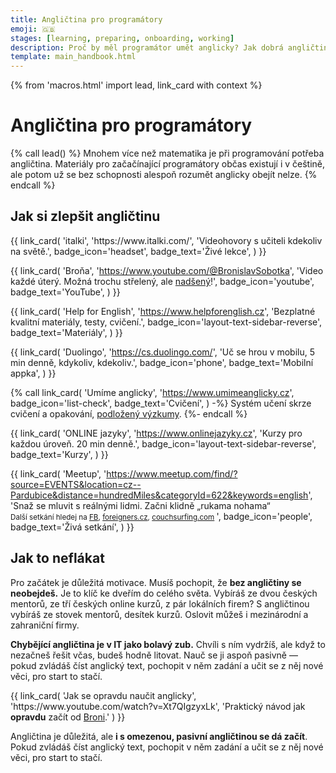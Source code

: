 ```yaml
---
title: Angličtina pro programátory
emoji: 🇬🇧
stages: [learning, preparing, onboarding, working]
description: Proč by měl programátor umět anglicky? Jak dobrá angličtina stačí? Jak se efektivně angličtinu učit, nebo si ji zlepšit?
template: main_handbook.html
---
```


{% from 'macros.html' import lead, link_card with context %}

# Angličtina pro programátory

{% call lead() %}
  Mnohem více než matematika je při programování potřeba angličtina. Materiály pro začačínající programátory občas existují i v češtině, ale potom už se bez schopnosti alespoň rozumět anglicky obejít nelze.
{% endcall %}

## Jak si zlepšit angličtinu

<div class="link-cards">
  {{ link_card(
    'italki',
    'https://www.italki.com/',
    'Videohovory s učiteli kdekoliv na světě.',
    badge_icon='headset',
    badge_text='Živé lekce',
  ) }}

  {{ link_card(
    'Broňa',
    'https://www.youtube.com/@BronislavSobotka',
    'Video každé úterý. Možná trochu střelený, ale <a href="https://video.aktualne.cz/dvtv/nadseny-ucitel-anglictiny-jazyk-se-nauci-kazdy-lide-ale-maji/r~f94af27a9e4c11e9970a0cc47ab5f122/">nadšený</a>!',
    badge_icon='youtube',
    badge_text='YouTube',
  ) }}

  {{ link_card(
    'Help for English',
    'https://www.helpforenglish.cz',
    'Bezplatné kvalitní materiály, testy, cvičení.',
    badge_icon='layout-text-sidebar-reverse',
    badge_text='Materiály',
  ) }}

  {{ link_card(
    'Duolingo',
    'https://cs.duolingo.com/',
    'Uč se hrou v mobilu, 5 min denně, kdykoliv, kdekoliv.',
    badge_icon='phone',
    badge_text='Mobilní appka',
  ) }}

  {% call link_card(
    'Umíme anglicky',
    'https://www.umimeanglicky.cz',
    badge_icon='list-check',
    badge_text='Cvičení',
  ) -%}
    Systém učení skrze cvičení a opakování, [podložený výzkumy](https://www.umimeto.org/podlozeno-vyzkumem).
  {%- endcall %}

  {{ link_card(
    'ONLINE jazyky',
    'https://www.onlinejazyky.cz',
    'Kurzy pro každou úroveň. 20 min denně.',
    badge_icon='layout-text-sidebar-reverse',
    badge_text='Kurzy',
  ) }}

  {{ link_card(
    'Meetup',
    'https://www.meetup.com/find/?source=EVENTS&location=cz--Pardubice&distance=hundredMiles&categoryId=622&keywords=english',
    'Snaž se mluvit s reálnými lidmi. Začni klidně „rukama nohama“<br>
        <small>Další setkání hledej na
        <a href="https://www.facebook.com/search/events/?q=english">FB</a>,
        <a href="https://www.foreigners.cz/meetup">foreigners.cz</a>,
        <a href="https://www.couchsurfing.com/events/search?placeid=ChIJQ4Ld14-UC0cRb1jb03UcZvg&amp;search_query=Czechia">couchsurfing.com</a>
        </small>',
    badge_icon='people',
    badge_text='Živá setkání',
  ) }}
</div>

## Jak to neflákat

Pro začátek je důležitá motivace.
Musíš pochopit, že **bez angličtiny se neobejdeš.**
Je to klíč ke dveřím do celého světa.
Vybíráš ze dvou českých mentorů, ze tří českých online kurzů, z pár lokálních firem?
S angličtinou vybíráš ze stovek mentorů, desítek kurzů.
Oslovit můžeš i mezinárodní a zahraniční firmy.

**Chybějící angličtina je v IT jako bolavý zub.** Chvíli s ním vydržíš, ale když to nezačneš řešit včas, budeš hodně litovat. Nauč se ji aspoň pasivně — pokud zvládáš číst anglický text, pochopit v něm zadání a učit se z něj nové věci, pro start to stačí.

<div class="link-cards">
  {{ link_card(
    'Jak se opravdu naučit anglicky',
    'https://www.youtube.com/watch?v=Xt7QIgzyxLk',
    'Praktický návod jak <strong>opravdu</strong> začít od <a href="https://www.youtube.com/user/BBSobotka">Broni</a>.'
  ) }}
</div>

Angličtina je důležitá, ale **i s omezenou, pasivní angličtinou se dá začít**. Pokud zvládáš číst anglický text, pochopit v něm zadání a učit se z něj nové věci, pro start to stačí.


<!-- {#

Honzovy instrukce pro Veroniku:

- Očekávaný obsah stránky viz "description": Proč by měl programátor umět anglicky? Jak dobrá angličtina stačí? Jak se efektivně angličtinu učit, nebo si ji zlepšit?
- Výsledek bude mít podobnou formu jako mental-health.md, kde je napsáno, že obsah stránky garantuje Nela, a za to je tam na ni "reklama", ale obsah je obecně použitelný.
- Cílem je lidem pomoci s tím, kde začít: Nasměrovat, vysvětlit kontext. Není cílem přepisovat něco, co už jinde na internetu je, pokud to nenapíšeme unikátně lépe. Raději odkážu, že tam a tam je dobrý materiál. Není cílem dělat dlouhé seznamy „zajímavých“ odkazů, ale vybrat jednotky těch nejlepších, nebo nejvhodnějších do startu, snížit rozhodovací paralýzu.
- Na stránce je aktuálně to, co už na JG bylo. Nemyslím si, že je to dobré, a proto vytváříme novou stránku společně. Lze to tedy všechno změnit, je to žádoucí. Podstatný je text, neřeš screenshoty atd. Stejně všemu udělám korekturu, poedituju formátování, zamyslím se nad sekcemi, apod. Nemusíš to psát sem, klidně to dej do Google Docs.
- Níže jsou moje poznámky, mnohé mají odkaz na konverzaci z klubu, kterou může být záhodno přečíst. Jak bych na této stránce pracoval já? Přečetl bych si všechny poznámky níže a pročetl odkázané klubové konverzace. Pak bych si v hlavě sesumíroval, co se mezi lidmi opakuje za otázky a jak na ně chci odpovědět. Podle toho bych strukturoval stránku a začal doplňovat jednotlivé sekce.
- Zásadní informace, která aktuálně na JG chybí a chci, aby tu byla, je, že se lidi nemají bát, pokud nemají dokonalou angličtinu. Že stačí špatná angličtina a problém je především žádná nebo velmi špatná angličtina. Ale chtěl bych v lidech vygumovat pocit, že pokud nemají nějakou BBC English, tak nemá smysl IT ani zkoušet. Nebo že potřebují certifikace, aby se dostali do mezinárodní firmy nebo startupu, což je blbost.
- Výsledek nemusí být dokonalý. Vytvoř něco, co bude jen o kousíček lepší, než co je na JG teď, a pojďme to okamžitě dát na web. Hned získáme zpětnou vazbu a hned budeme mít něco hotovo. Pak můžeme jít a zase to o kousek zlepšit. Je to lepší, než něco „tajně“ tvořit čtyři měsíce, to je strašně únavné.



--- https://discord.com/channels/769966886598737931/788826407412170752/1001957868565696632
<@788486062430355497>  Nevím kde jsi se ptala na tu angličtinu, ale napíšu to sem, tady to bude asi nejvíc namístě:

Z angličtiny používané ve firmách, které mají pobočku v Česku a pracují v ní převážně Češi, není potřeba mít stres.
Z mých zkušeností (ne jedné) se komunikuje na úrovni basic English s odbornou slovní zásobou, která ale čítá tak 20 základních výrazů. Žádné košaté větné struktury nikdo nevyrábí  a skvostnou oxfordskou výslovností taky trpí málokdo 🙂
Tu slovní zásobu pobereš po prvních pár meetech od kolegů. Většinu toho už budeš znát pasivně  z různých tutorálů, které kolem tebe prošly.
Jestli se základně domluvíš a jsi schopna složit větu, tak bych se angličtinou speciálně netrápila a brousila ji až za pochodu 🙂
---


---
nejvíc jsem tam postrádal  "co dělat" sekci pro lidi kteří fakt mají skoro nulovou angličtinu, tzn je problém složit i základní větu. Myslím že jich je překvapivě hodně a může být pro ně zajímavé že se na ně junior guru nevyprdlo, I když je třeba otázka jestli s IT kariérou vůbec zacnou
---


---
na co potrebuju anglictinu v it
https://discord.com/channels/769966886598737931/788826407412170752/866750581644722186
---


---
Jak je to s angličtinou, certifikáty
https://discord.com/channels/769966886598737931/769966887055392768/857365013886271488
---


---
anglictina pro IT specialisty
Nenapsal jsi, odkud jsi a jaký typ kurzu chceš, ale našla jsem nějaké kurzy zaměřené na IT, posílám níže. Jinak, ty specifické kurzy (třeba business angličtina) jsou většinou na úrovni B2-C1, když už umíš mluvit, ale potřebuješ se naučit nová slova, tak nevím, jestli to bude pro tebe užitečné.
- Brno VUT - https://www.fit.vut.cz/study/course/13867/.cs? Oni jedou dle https://www.vutbr.cz/en/rad/results/detail?vav_id=161791...
- online - https://www.onlinejazyky.cz/eshop-anglictina-v...
- online - http://www.jazykybieb.cz/anglictina_pro_it_specialisty.htmlNejefektivnější jsou individuální kurzy, ale také i nejdražší.
---


---
vyslovnost - https://www.youtube.com/@anglickavyslovnostsirenou9070, https://elsaspeak.com/
bronovy tipy?
italki
---


--- https://discord.com/channels/769966886598737931/806621830383271937/1202405712442040431
AI language learning app - Praktika AI https://praktika.ai/
To tak na me vyskoci reklama na instaci a dopadne to tak, ze si 2 hodiny povidam s AI v anglictine o svych koniccich a programovani a jeste me u toho opravuje chyby. 😁 Asi mam noveho kamarada.
---


--- https://discord.com/channels/769966886598737931/1149377645834948659/1154504124948303902
Oficiální jazyk špatná angličtina zní velmi roztomile. 😅
---


--- https://discord.com/channels/769966886598737931/769966887055392768/1154498105362878535
V tématu <#1149377645834948659> napsal <@995699985368752178>
> Ano angličtina je potřeba pro svět IT, ale myslím že není podmínkou, nebo pokud se pletu tak mi to dejte vědět a nezbývá mi nic jiného se rozloučit. 😭
A myslím, že bude zajímavé to probrat v širší společnosti, poslechnout si více názorů.
---


--- https://discord.com/channels/769966886598737931/1154498105362878535/1154528728894947489
Za sebe můžu říct, že jsem na angličtinu sral. Pro vstup do IT stačí základy, ale jak člověk roste, musí růst i jeho angličtina. A já si to uvědomil hrozně pozdě. Protože:

a) když nevíš, googlíš. A když chceš plnohodnotný výsledek, musíš se zeptat anglicky
b) musíš to umět přečíst. Jasně, i základy stačí, ale…
c) že jsem v prdeli a svoji EN kariéru jsem posral jsem si uvědomil, když jsem došel do firmy a po pár seznámeních v češtině přišlo "Hi Kiril, this is our new frontend developer Martin" a já byl v p…, úplně, já nevěděl co říct. A od té doby… (FYI Kiril byl majitel…)
d) platit si už skoro 5 let v kuse člověka, se kterým si každý týden hodinu povídám v angličtině, je to nejlepší, do čeho jsem se v růstu dokopal
e) pak ti v životě odpadne spousta stresu. Poslechnout si prezentaci je jedna věc, ale hodit pak dotaz v angličtině, na to už má koule málokdo. A hlavně si začneš trošku věřit, nemáš problém, když potkáš cizince, si s ním povídat třeba 2 hodiny. Nemáš problém cestovat…
f) spousta kvalitního obsahu je v angličtině. A na to už základy prostě nestačí.

Já bych to uzavřel tím, že jak jsem psal, pro vstup do IT stačí základy. Ale jak rosteš, musíš růst i se svojí angličtinou. Jinak se angličtina stane tvojí slabinou a ani perfektní češtinou to nikdy nedoženeš.
---


--- https://discord.com/channels/769966886598737931/806621830383271937/1128573618541051904
Zda se učit v angličtině nebo dát přednost češtině nechám na vás, ale objevila jsem rozšíření Chromu - duální titulky pro Youtube, ale třeba i pro Udemy, takže se  zobrazují anglické titulky, ale i české. Pro mě obrovské plus, obzvlášť u složitějších témat, kdy prostě už tu angličtinu nestíhám.
https://chrome.google.com/webstore/detail/youtube-dual-subtitles/hkbdddpiemdeibjoknnofflfgbgnebcm/related?hl=cs
---


---
anglictina: https://www.deepl.com/translator
---


--- https://discord.com/channels/769966886598737931/769966887055392768/1118637273576112128
Nový projekt „angličtina pro ajťáky“. Na první pohled něco, co na trhu podle mě trochu chybí https://geekpower.cz/
---


--- https://discord.com/channels/769966886598737931/1010552267612631132/1011571611654176829
S angličtinou doplním, ze v IT většinou stačí úroveň, která nějak dostačuje na běžnou komunikaci a umožňuje ti rozumět a umožňuje jiným lidem ti rozumět. Na bohatost slovní zásoby nebo dokonalou výslovnost se moc nepřihlíží. Takže ano, angličtina je velmi důležitá, ale není potřeba to s ni přehánět a představovat si za tím plynuly projev moderátorů z BBC.
---


--- https://discord.com/channels/769966886598737931/1089542061910413345/1089650948328136865
🇬🇧 Dodám, že slabší angličtina je v IT samozřejmě mínus, na druhou stranu **není potřeba nějaký zázrak**, nějaké porozumění psanému textu může stačit.
Co třeba tenhle text (je to úvod k jednomu kurzu), je to pro tebe nesrozumitelné?

> Simply put, computer programming is a way to make computers do different tasks. It is a process of writing a set of instructions (also known as code) that a machine can understand and making the machine follow them. The end goal might be to solve a mathematical equation, automate a boring task, or create a web page, a piece of software, a mobile app, or a whole game.
>
> Computer programming requires technical skills and creative thinking. Some call it science, some call it art.
>
> To have a full picture of what computer programming is, we need to highlight two points in the definition: "make computers do tasks" and "writing a set of instructions that a machine can understand". Let’s talk about the instructions first.
---


--- https://discord.com/channels/769966886598737931/789092262965280778/945632592810639380
Ahoj, Brno je plny cizincu, kteri se vidaji - staci mrknout na FB.
-https://www.facebook.com/callofthewoods -cizinci co jezdi na vylety. Vim, ze se poradali i pub meetingy, ale nemuzu najit odkaz.
-10 způsobů jak se rozmluvit anglicky od me oblibene lektorky - https://ninaenglish.cz/blog/10-zpusobu-jak-se-rozmluvit-anglicky/
-a mne osobne hodne pomohlo chozeni do Toasmasters - https://www.facebook.com/BrnoBusiness Jsou ceske i anglicke kluby. Toto je dobry i na ziskani sebejistoty v prezentaci 😄 Sice obcas cl musi udelat velky krok mimo komfortni zonu, ale stoji to za to!
---


--- https://discord.com/channels/769966886598737931/788826407412170752/1001957868565696632
<@788486062430355497>  Nevím kde jsi se ptala na tu angličtinu, ale napíšu to sem, tady to bude asi nejvíc namístě:

Z angličtiny používané ve firmách, které mají pobočku v Česku a pracují v ní převážně Češi, není potřeba mít stres.
Z mých zkušeností (ne jedné) se komunikuje na úrovni basic English s odbornou slovní zásobou, která ale čítá tak 20 základních výrazů. Žádné košaté větné struktury nikdo nevyrábí  a skvostnou oxfordskou výslovností taky trpí málokdo 🙂
Tu slovní zásobu pobereš po prvních pár meetech od kolegů. Většinu toho už budeš znát pasivně  z různých tutorálů, které kolem tebe prošly.
Jestli se základně domluvíš a jsi schopna složit větu, tak bych se angličtinou speciálně netrápila a brousila ji až za pochodu 🙂
---


--- https://discord.com/channels/769966886598737931/789092262965280778/1038373495291269130
Na youtube mi přijde fajn tento kanál: https://www.youtube.com/c/PerfectWorldjazykovka

Jinak nedávno jsem narazil na zajímavou aplikaci k učení slovíček pomocí paměťové techniky: https://www.2000slovicek.cz/
---

#} -->
